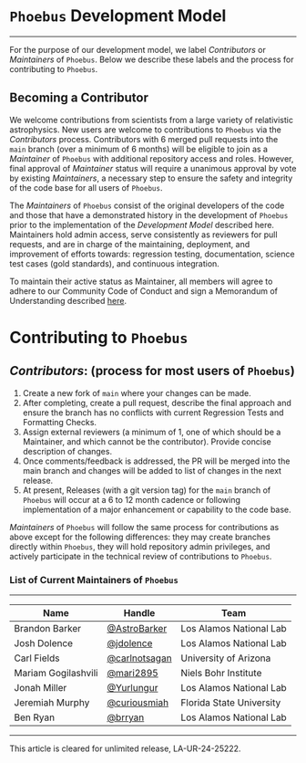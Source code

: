 # `Phoebus` Development Model

----
For the purpose of our development model, we label _Contributors_ or _Maintainers_ of `Phoebus`. 
Below we describe these labels and the process for contributing to `Phoebus`.

## Becoming a Contributor
We welcome contributions from scientists from a large variety of relativistic astrophysics. 
New users are welcome to contributions to `Phoebus` via the *Contributors* process. 
Contributors with 6 merged pull requests into the `main` branch (over a minimum of 6 months) 
will be eligible to join as a *Maintainer* of `Phoebus` with additional repository access and roles. 
However, final approval of *Maintainer* status will require a unanimous approval by vote by existing *Maintainers*, 
a necessary step to ensure the safety and integrity of the code base for all users of `Phoebus`.

The _Maintainers_ of `Phoebus` consist of the original developers of the code and those that 
have a demonstrated history in the development of `Phoebus` prior to the implementation of 
the _Development Model_ described here. Maintainers hold admin access, serve consistently as 
reviewers for pull requests, and are in charge of the maintaining, deployment, and improvement of efforts 
towards: regression testing, documentation, science test cases (gold standards), and continuous integration. 

To maintain their active status as Maintainer, all members will agree to adhere to our 
Community Code of Conduct and sign a Memorandum of Understanding described [here](GOVERNANCE.md).

# Contributing to `Phoebus`

***Contributors***: (process for most users of `Phoebus`)
---

1. Create a new fork of `main` where your changes can be made.
2. After completing, create a pull request, describe the final approach and ensure the branch has no conflicts with current Regression Tests and Formatting Checks. 
3. Assign external reviewers (a minimum of 1, one of which should be a Maintainer, and which cannot be the contributor). Provide concise description of changes.
4. Once comments/feedback is addressed, the PR will be merged into the main branch and changes will be added to list of changes in the next release. 
5. At present, Releases (with a git version tag) for the `main` branch of `Phoebus` will occur at a 6 to 12 month cadence or following implementation of a major enhancement or capability to the code base. 

*Maintainers* of `Phoebus` will follow the same process for contributions as above except for the following differences: 
they may create branches directly within `Phoebus`, they will hold repository admin privileges, 
and actively participate in the technical review of contributions to `Phoebus`. 



### List of Current Maintainers of `Phoebus`
---
| Name     | Handle       | Team       |
|----------|--------------|------------|
| Brandon Barker | [@AstroBarker](https://www.github.com/AstroBarker) | Los Alamos National Lab |
| Josh Dolence | [@jdolence](https://www.github.com/jdolence) | Los Alamos National Lab |
| Carl Fields | [@carlnotsagan](https://www.github.com/carlnotsagan) | University of Arizona |
| Mariam Gogilashvili | [@mari2895](https://www.github.com/mari2895) | Niels Bohr Institute |
| Jonah Miller | [@Yurlungur](https://www.github.com/Yurlungur) | Los Alamos National Lab |
| Jeremiah Murphy | [@curiousmiah](https://www.github.com/curiousmiah) | Florida State University |
| Ben Ryan | [@brryan](https://www.github.com/brryan) | Los Alamos National Lab |

* * *
This article is cleared for unlimited release, LA-UR-24-25222.
